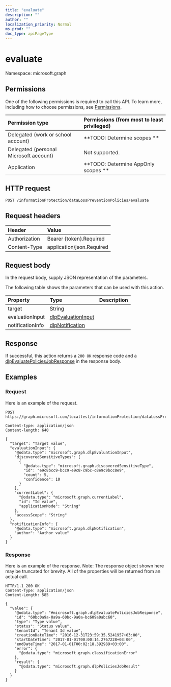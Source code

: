 ```yaml
---
title: "evaluate"
description: ""
author: ""
localization_priority: Normal
ms.prod: ""
doc_type: apiPageType
---
```


# evaluate

Namespace: microsoft.graph



## Permissions
One of the following permissions is required to call this API. To learn more, including how to choose permissions, see [Permissions](/concepts/permissions-reference.md).

|Permission type|Permissions (from most to least privileged)|
|:---|:---|
|Delegated (work or school account)|**TODO: Determine scopes **|
|Delegated (personal Microsoft account)|Not supported.|
|Application|**TODO: Determine AppOnly scopes **|

## HTTP request
<!-- {
  "blockType": "ignored"
}
-->
``` http
POST /informationProtection/dataLossPreventionPolicies/evaluate
```

## Request headers
|Header|Value|
|:---|:---|
|Authorization|Bearer {token}.Required|
|Content-Type|application/json.Required|

## Request body
In the request body, supply JSON representation of the parameters.

The following table shows the parameters that can be used with this action.

|Property|Type|Description|
|:---|:---|:---|
|target|String||
|evaluationInput|[dlpEvaluationInput](../resources/dlpevaluationinput.md)||
|notificationInfo|[dlpNotification](../resources/dlpnotification.md)||



## Response
If successful, this action returns a `200 OK` response code and a [dlpEvaluatePoliciesJobResponse](../resources/dlpevaluatepoliciesjobresponse.md) in the response body.

## Examples

### Request
Here is an example of the request.
<!-- {
  "blockType": "request",
  "name": "datalosspreventionpolicy_evaluate"
}
-->
``` http
POST https://graph.microsoft.com/localtest/informationProtection/dataLossPreventionPolicies/evaluate

Content-type: application/json
Content-length: 640

{
  "target": "Target value",
  "evaluationInput": {
    "@odata.type": "microsoft.graph.dlpEvaluationInput",
    "discoveredSensitiveTypes": [
      {
        "@odata.type": "microsoft.graph.discoveredSensitiveType",
        "id": "e9c8bcc9-bcc9-e9c8-c9bc-c8e9c9bcc8e9",
        "count": 5,
        "confidence": 10
      }
    ],
    "currentLabel": {
      "@odata.type": "microsoft.graph.currentLabel",
      "id": "Id value",
      "applicationMode": "String"
    },
    "accessScope": "String"
  },
  "notificationInfo": {
    "@odata.type": "microsoft.graph.dlpNotification",
    "author": "Author value"
  }
}
```

### Response
Here is an example of the response. Note: The response object shown here may be truncated for brevity. All of the properties will be returned from an actual call.
<!-- {
  "blockType": "response",
  "truncated": true,
  "@odata.type": "microsoft.graph.dlpevaluatepoliciesjobresponse"
}
-->
``` http
HTTP/1.1 200 OK
Content-Type: application/json
Content-Length: 585

{
  "value": {
    "@odata.type": "#microsoft.graph.dlpEvaluatePoliciesJobResponse",
    "id": "60bc0a9a-0a9a-60bc-9a0a-bc609a0abc60",
    "type": "Type value",
    "status": "Status value",
    "tenantId": "Tenant Id value",
    "creationDateTime": "2016-12-31T23:59:35.5241957+03:00",
    "startDateTime": "2017-01-01T00:00:14.2767228+03:00",
    "endDateTime": "2017-01-01T00:02:18.392989+03:00",
    "error": {
      "@odata.type": "microsoft.graph.classificationError"
    },
    "result": {
      "@odata.type": "microsoft.graph.dlpPoliciesJobResult"
    }
  }
}
```

